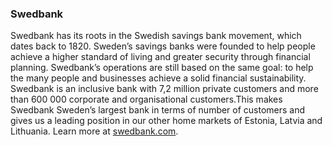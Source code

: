 ### Swedbank

Swedbank has its roots in the Swedish savings bank movement, which dates back to 1820. Sweden’s savings banks were founded to help people achieve a higher standard of living and greater security through financial planning. Swedbank’s operations are still based on the same goal: to help the many people and businesses achieve a solid financial sustainability. Swedbank is an inclusive bank with 7,2 million private customers and more than 600 000 corporate and organisational customers.This makes Swedbank Sweden’s largest bank in terms of number of customers and gives us a leading position in our other home markets of Estonia, Latvia and Lithuania. Learn more at [swedbank.com](www.swedbank.com).
